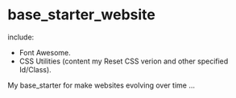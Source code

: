 # base_starter_website
include:
 - Font Awesome.
 - CSS Utilities (content my Reset CSS verion and other specified Id/Class). 

My base_starter for make websites evolving over time ...
